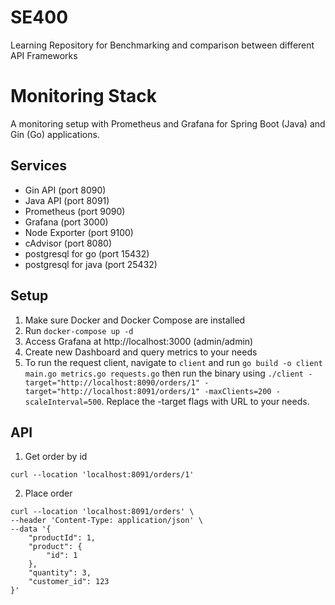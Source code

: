 # SE400

Learning Repository for Benchmarking and comparison between different API Frameworks

# Monitoring Stack

A monitoring setup with Prometheus and Grafana for Spring Boot (Java) and Gin (Go) applications.

## Services

- Gin API (port 8090)
- Java API (port 8091)
- Prometheus (port 9090)
- Grafana (port 3000)
- Node Exporter (port 9100)
- cAdvisor (port 8080)
- postgresql for go (port 15432)
- postgresql for java (port 25432)

## Setup

1. Make sure Docker and Docker Compose are installed
2. Run `docker-compose up -d`
3. Access Grafana at http://localhost:3000 (admin/admin)
4. Create new Dashboard and query metrics to your needs
5. To run the request client, navigate to `client` and run `go build -o client main.go metrics.go requests.go` then run the binary using `./client -target="http://localhost:8090/orders/1" -target="http://localhost:8091/orders/1" -maxClients=200 -scaleInterval=500`. Replace the -target flags with URL to your needs.

## API

1. Get order by id

```
curl --location 'localhost:8091/orders/1'
```

2. Place order

```
curl --location 'localhost:8091/orders' \
--header 'Content-Type: application/json' \
--data '{
    "productId": 1,
    "product": {
        "id": 1
    },
    "quantity": 3,
    "customer_id": 123
}'
```
